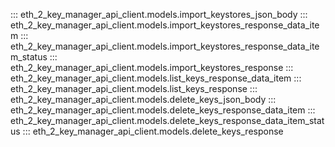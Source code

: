 ::: eth_2_key_manager_api_client.models.import_keystores_json_body
::: eth_2_key_manager_api_client.models.import_keystores_response_data_item
::: eth_2_key_manager_api_client.models.import_keystores_response_data_item_status
::: eth_2_key_manager_api_client.models.import_keystores_response
::: eth_2_key_manager_api_client.models.list_keys_response_data_item
::: eth_2_key_manager_api_client.models.list_keys_response
::: eth_2_key_manager_api_client.models.delete_keys_json_body
::: eth_2_key_manager_api_client.models.delete_keys_response_data_item
::: eth_2_key_manager_api_client.models.delete_keys_response_data_item_status
::: eth_2_key_manager_api_client.models.delete_keys_response
